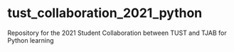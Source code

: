 # tust_collaboration_2021_python
Repository for the 2021 Student Collaboration between TUST and TJAB for Python learning

